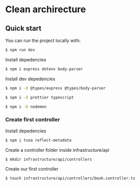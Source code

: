# Clean archirecture

## Quick start

You can run the project locally with:

```sh
$ npm run dev
```
Install depedencies

```sh
$ npm i express dotenv body-parser
```

Install dev depedencies

```sh
$ npm i -D @types/express @types/body-parser 
```

```sh
$ npm i -D prettier typescript
```

```sh
$ npm i -D nodemon
```

### Create first controller

Install depedencies

```sh
$ npm i tsoa reflect-metadata
```

Create a controller folder inside infrastructure/api

```sh
$ mkdir infrastructure/api/controllers
```

Create our first controller

```sh
$ touch infrastructure/api/controllers/book.controller.ts
```